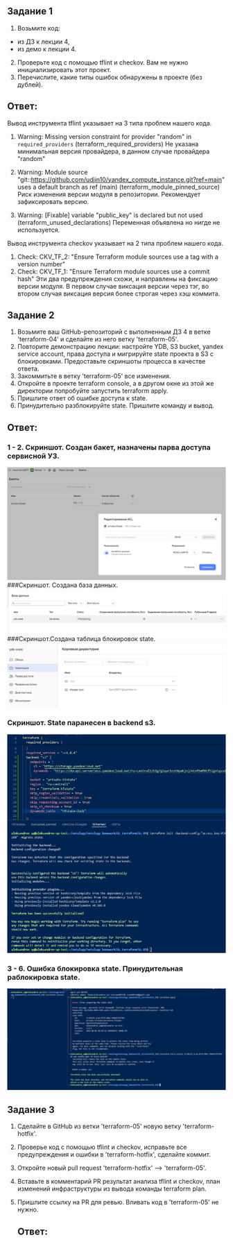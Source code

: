 ## Задание 1
1. Возьмите код:
* из ДЗ к лекции 4,
* из демо к лекции 4.
2. Проверьте код с помощью tflint и checkov. Вам не нужно инициализировать этот проект.
3. Перечислите, какие типы ошибок обнаружены в проекте (без дублей).


## Ответ:
Вывод инструмента tflint указывает на 3 типа проблем нашего кода.
1. Warning: Missing version constraint for provider "random" in `required_providers` (terraform_required_providers)
Не указана минимальная версия провайдера, в данном случае провайдера "random" 

2. Warning: Module source "git::https://github.com/udjin10/yandex_compute_instance.git?ref=main" uses a default branch as ref (main) (terraform_module_pinned_source)
Риск изменения версии модуля в репозитории. Рекомендует зафиксировать версию.

3. Warning: [Fixable] variable "public_key" is declared but not used (terraform_unused_declarations)
Переменная объявлена но нигде не используется.

Вывод инструмента checkov указывает на 2 типа проблем нашего кода.
1. Check: CKV_TF_2: "Ensure Terraform module sources use a tag with a version number" 
2. Check: CKV_TF_1: "Ensure Terraform module sources use a commit hash"
Эти два предупреждения схожи, и направлены на фиксацию версии модуля. В первом случае виксация версии через тэг, во втором случая виксация версия более строгая через хэш коммита.

## Задание 2
1. Возьмите ваш GitHub-репозиторий с выполненным ДЗ 4 в ветке 'terraform-04' и сделайте из него ветку 'terraform-05'.
2. Повторите демонстрацию лекции: настройте YDB, S3 bucket, yandex service account, права доступа и мигрируйте state проекта в S3 с блокировками. Предоставьте скриншоты процесса в качестве ответа.
3. Закоммитьте в ветку 'terraform-05' все изменения.
4. Откройте в проекте terraform console, а в другом окне из этой же директории попробуйте запустить terraform apply.
5. Пришлите ответ об ошибке доступа к state.
6. Принудительно разблокируйте state. Пришлите команду и вывод.

## Ответ:
   ### 1 - 2. Скриншот. Создан бакет, назначены парва доступа сервисной УЗ.
   ![Скриншот](https://github.com/Sem20071/netology_homework/blob/main/dz_terraform/dz_05/images/terraform-05-02-1.png)
   ###Скриншот. Создана база данных.
   ![Скриншот](https://github.com/Sem20071/netology_homework/blob/main/dz_terraform/dz_05/images/terraform-05-02-2.png)
   ###Скриншот.Создана таблица блокировок state.
   ![Скриншот](https://github.com/Sem20071/netology_homework/blob/main/dz_terraform/dz_05/images/terraform-05-02-3.png)
   ### Скриншот. State паранесен в backend s3.
   ![Скриншот](https://github.com/Sem20071/netology_homework/blob/main/dz_terraform/dz_05/images/terraform-05-02-5.png)

  ### 3 - 6. Ошибка блокировка state. Принудительная раблокировка state.
   ![Скриншот](https://github.com/Sem20071/netology_homework/blob/main/dz_terraform/dz_05/images/terraform-05-02-6.png)


  ## Задание 3
1. Сделайте в GitHub из ветки 'terraform-05' новую ветку 'terraform-hotfix'.
2. Проверье код с помощью tflint и checkov, исправьте все предупреждения и ошибки в 'terraform-hotfix', сделайте коммит.
3. Откройте новый pull request 'terraform-hotfix' --> 'terraform-05'.
4. Вставьте в комментарий PR результат анализа tflint и checkov, план изменений инфраструктуры из вывода команды terraform plan.
5. Пришлите ссылку на PR для ревью. Вливать код в 'terraform-05' не нужно.

   ## Ответ:

   
   
